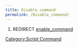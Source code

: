 ```yaml
---
title: Disable command
permalink: /Disable_command/
---
```


1.  REDIRECT [enable_command](/enable_command "wikilink")

[Category:Script Command](/Category:Script_Command "wikilink")